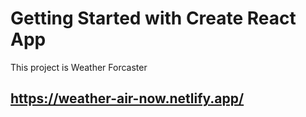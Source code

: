 # Getting Started with Create React App

This project is Weather Forcaster

## https://weather-air-now.netlify.app/
